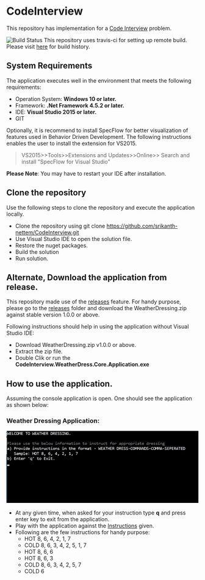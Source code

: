 # CodeInterview
This repository has implementation for a [Code Interview](https://github.com/srikanth-nettem/CodeInterview/blob/master/Exercise.pdf) problem.

![Build Status](https://travis-ci.org/srikanth-nettem/CodeInterview.svg?branch=master "Build Status")
This repository uses travis-ci for setting up remote build. Please visit [here](https://travis-ci.org/srikanth-nettem/CodeInterview/builds) for build history.

## System Requirements
The application executes well in the environment that meets the following requirements:
* Operation System: **Windows 10 or later.**
* Framework: **.Net Framework 4.5.2 or later.**
* IDE: **Visual Studio 2015 or later.**
* GIT

Optionally, it is recommend to install SpecFlow for better visualization of features used in Behavior Driven Development. 
The following instructions enables the user to install the extension for VS2015.
> VS2015>>Tools>>Extensions and Updates>>Online>> Search and install "SpecFlow for Visual Studio"

**Please Note**: You may have to restart your IDE after installation.

## Clone the repository
Use the following steps to clone the repository and execute the application locally.
* Clone the repository using git clone https://github.com/srikanth-nettem/CodeInterview.git
* Use Visual Studio IDE to open the solution file.
* Restore the nuget packages.
* Build the solution
* Run solution.

## Alternate, Download the application from release.
This repository made use of the [releases](https://github.com/srikanth-nettem/CodeInterview/releases) feature. 
For handy purpose, please go to the [releases](https://github.com/srikanth-nettem/CodeInterview/releases) folder and download the WeatherDressing.zip against stable version 1.0.0 or above.

Following instructions should help in using the application without Visual Studio IDE:
* Download WeatherDressing.zip v1.0.0 or above.
* Extract the zip file.
* Double Clik or run the **CodeInterview.WeatherDress.Core.Application.exe**

## How to use the application.
Assuming the console application is open. One should see the application as shown below:
### Weather Dressing Application:
![Weather Dressing Application](https://github.com/srikanth-nettem/CodeInterview/blob/master/WeatherDressingApplication.jpg "Weather Dressing Application")

* At any given time, when asked for your instruction type **q** and press enter key to exit from the application.
* Play with the application against the [Instructions](https://github.com/srikanth-nettem/CodeInterview/blob/master/Exercise.pdf) given.
* Following are the few instructions for handy purpose:
  * HOT 8, 6, 4, 2, 1, 7
  * COLD 8, 6, 3, 4, 2, 5, 1, 7
  * HOT 8, 6, 6
  * HOT 8, 6, 3
  * COLD 8, 6, 3, 4, 2, 5, 7
  * COLD 6
